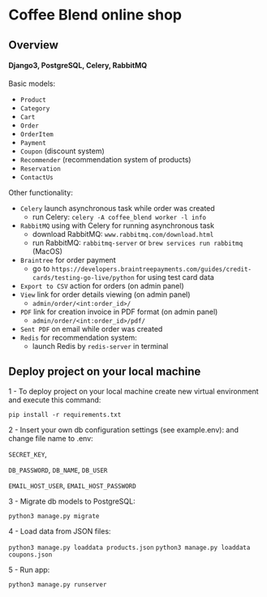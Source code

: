 # Coffee Blend online shop

## Overview
#### Django3, PostgreSQL, Celery, RabbitMQ

Basic models:<br />

- `Product`
- `Category`
- `Cart`
- `Order`
- `OrderItem`
- `Payment`
- `Coupon` (discount system)
- `Recommender` (recommendation system of products)
- `Reservation`
- `ContactUs`

Other functionality:<br />
- `Celery` launch asynchronous task while order was created
    - run Celery: `celery -A coffee_blend worker -l info`
- `RabbitMQ` using with Celery for running asynchronous task
    - download RabbitMQ: `www.rabbitmq.com/download.html`
    - run RabbitMQ: `rabbitmq-server` or `brew services run rabbitmq` (MacOS)
- `Braintree` for order payment
    - go to `https://developers.braintreepayments.com/guides/credit-cards/testing-go-live/python` for using test card data
- `Export to CSV` action for orders (on admin panel)
- `View` link for order details viewing (on admin panel)
    - `admin/order/<int:order_id>/`
- `PDF` link for creation invoice in PDF format (on admin panel)
    - `admin/order/<int:order_id>/pdf/`
- `Sent PDF` on email while order was created
- `Redis` for recommendation system:
    - launch Redis by `redis-server` in terminal
    
## Deploy project on your local machine

1 - To deploy project on your local machine create new virtual environment and execute this command:

`pip install -r requirements.txt`

2 - Insert your own db configuration settings (see example.env):
and change file name to .env:

`SECRET_KEY`,

`DB_PASSWORD`,
`DB_NAME`,
`DB_USER`

`EMAIL_HOST_USER`,
`EMAIL_HOST_PASSWORD`

3 - Migrate db models to PostgreSQL:

`python3 manage.py migrate`

4 - Load data from JSON files:

`python3 manage.py loaddata products.json`
`python3 manage.py loaddata coupons.json`

5 - Run app:

`python3 manage.py runserver`